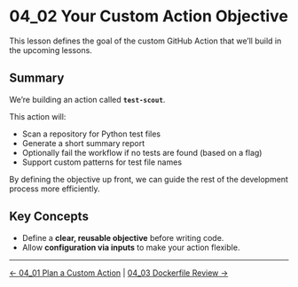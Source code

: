 # 04_02 Your Custom Action Objective

This lesson defines the goal of the custom GitHub Action that we’ll build in the upcoming lessons.

## Summary

We’re building an action called **`test-scout`**.

This action will:

- Scan a repository for Python test files
- Generate a short summary report
- Optionally fail the workflow if no tests are found (based on a flag)
- Support custom patterns for test file names

By defining the objective up front, we can guide the rest of the development process more efficiently.

## Key Concepts

- Define a **clear, reusable objective** before writing code.
- Allow **configuration via inputs** to make your action flexible.

<!-- FooterStart -->
---
[← 04_01 Plan a Custom Action](../04_01_plan_a_custom_action/README.md) | [04_03 Dockerfile Review →](../04_03_dockerfile_review/README.md)
<!-- FooterEnd -->
